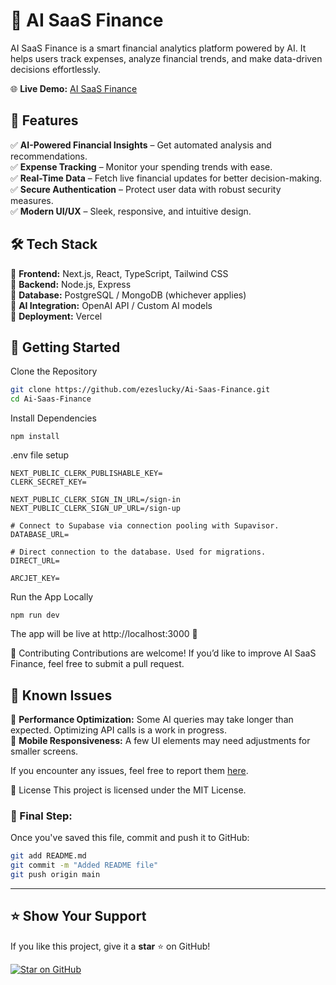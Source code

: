 # 🚀 AI SaaS Finance  

AI SaaS Finance is a smart financial analytics platform powered by AI. It helps users track expenses, analyze financial trends, and make data-driven decisions effortlessly.  

🌐 **Live Demo:** [AI SaaS Finance](https://ai-saas-finance-facm-delta.vercel.app/)  

## 📌 Features  

✅ **AI-Powered Financial Insights** – Get automated analysis and recommendations.  
✅ **Expense Tracking** – Monitor your spending trends with ease.  
✅ **Real-Time Data** – Fetch live financial updates for better decision-making.  
✅ **Secure Authentication** – Protect user data with robust security measures.  
✅ **Modern UI/UX** – Sleek, responsive, and intuitive design.  

## 🛠 Tech Stack  

🔹 **Frontend:** Next.js, React, TypeScript, Tailwind CSS  
🔹 **Backend:** Node.js, Express  
🔹 **Database:** PostgreSQL / MongoDB (whichever applies)  
🔹 **AI Integration:** OpenAI API / Custom AI models  
🔹 **Deployment:** Vercel  

## 🚀 Getting Started  
 Clone the Repository
```sh
git clone https://github.com/ezeslucky/Ai-Saas-Finance.git
cd Ai-Saas-Finance
```
Install Dependencies
```
npm install
```
 .env file setup

```
NEXT_PUBLIC_CLERK_PUBLISHABLE_KEY=
CLERK_SECRET_KEY=

NEXT_PUBLIC_CLERK_SIGN_IN_URL=/sign-in
NEXT_PUBLIC_CLERK_SIGN_UP_URL=/sign-up

# Connect to Supabase via connection pooling with Supavisor.
DATABASE_URL=

# Direct connection to the database. Used for migrations.
DIRECT_URL=
        
ARCJET_KEY=
```
 Run the App Locally
 ```
 npm run dev
```

The app will be live at http://localhost:3000 🚀

🤝 Contributing
Contributions are welcome! If you’d like to improve AI SaaS Finance, feel free to submit a pull request.

## 🐞 Known Issues

🔹 **Performance Optimization:** Some AI queries may take longer than expected. Optimizing API calls is a work in progress.  
🔹 **Mobile Responsiveness:** A few UI elements may need adjustments for smaller screens.  

If you encounter any issues, feel free to report them [here](https://github.com/ezeslucky/Ai-Saas-Finance/issues).

📜 License
This project is licensed under the MIT License.
### 📌 Final Step:
Once you've saved this file, commit and push it to GitHub:

```sh
git add README.md
git commit -m "Added README file"
git push origin main
```
---

## ⭐ Show Your Support  
If you like this project, give it a **star** ⭐ on GitHub!  

[![Star on GitHub](https://img.shields.io/github/stars/ezeslucky/Ai-Saas-Finance?style=social)](https://github.com/ezeslucky/Ai-Saas-Finance/stargazers) 
